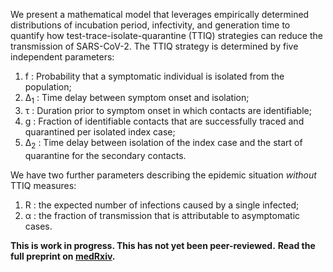 We present a mathematical model that leverages empirically determined distributions of incubation period, infectivity, and generation time to quantify how test-trace-isolate-quarantine (TTIQ) strategies can reduce the transmission of SARS-CoV-2.
The TTIQ strategy is determined by five independent parameters:

1.	f : Probability that a symptomatic individual is isolated from the population;
2.	Δ<sub>1</sub> : Time delay between symptom onset and isolation;
3.	τ : Duration prior to symptom onset in which contacts are identifiable;
4.	g : Fraction of identifiable contacts that are successfully traced and quarantined per isolated index case;
5.	Δ<sub>2</sub> : Time delay between isolation of the index case and the start of quarantine for the secondary contacts.

We have two further parameters describing the epidemic situation *without* TTIQ measures:

1.  R : the expected number of infections caused by a single infected;
2.  α : the fraction of transmission that is attributable to asymptomatic cases.

**This is work in progress. This has not yet been peer-reviewed.**
**Read the full preprint on [medRxiv](https://doi.org/10.1101/2020.12.04.20244004).**
